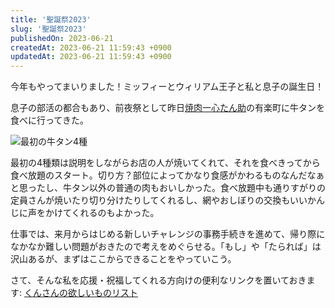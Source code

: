 ```yaml
---
title: '聖誕祭2023'
slug: '聖誕祭2023'
publishedOn: 2023-06-21
createdAt: 2023-06-21 11:59:43 +0900
updatedAt: 2023-06-21 11:59:43 +0900
---
```

今年もやってまいりました！ミッフィーとウィリアム王子と私と息子の誕生日！

息子の部活の都合もあり、前夜祭として昨日[焼肉一心たん助](https://isshintansuke.tokyo/)の有楽町に牛タンを食べに行ってきた。

![最初の牛タン4種](https://lh3.googleusercontent.com/pw/AJFCJaWjMYlH1mor1aDN6u8Wbsn1IlZEEBsrpYjA9LT6BJ7ddre1XyeA3DtqWVGdqrOsHLWtr0bVdAt192WHW_2jJm7PcD5M3nxiDDH4PWC6aE5miQwDVQXG0LdLY271-icWw6yhsqButtGYqFqBwKhFErfUDA=w1200)

最初の4種類は説明をしながらお店の人が焼いてくれて、それを食べきってから食べ放題のスタート。切り方？部位によってかなり食感がかわるものなんだなぁと思ったし、牛タン以外の普通の肉もおいしかった。食べ放題中も通りすがりの定員さんが焼いたり切り分けたりしてくれるし、網やおしぼりの交換もいいかんじに声をかけてくれるのもよかった。

仕事では、来月からはじめる新しいチャレンジの事務手続きを進めて、帰り際になかなか難しい問題がおきたので考えをめぐらせる。「もし」や「たられば」は沢山あるが、まずはここからできることをやっていこう。

さて、そんな私を応援・祝福してくれる方向けの便利なリンクを置いておきます: [くんさんの欲しいものリスト](https://www.amazon.co.jp/hz/wishlist/ls/3C90TZ2HUV23M)
